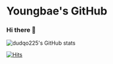 # Youngbae's GitHub

### Hi there 👋


<!--
**dudqo225/dudqo225** is a ✨ _special_ ✨ repository because its `README.md` (this file) appears on your GitHub profile.

Here are some ideas to get you started:

- 🔭 I’m currently working on ...
- 🌱 I’m currently learning ...
- 👯 I’m looking to collaborate on ...
- 🤔 I’m looking for help with ...
- 💬 Ask me about ...
- 📫 How to reach me: ...
- 😄 Pronouns: ...
- ⚡ Fun fact: ...
-->

![dudqo225's GitHub stats](https://github-readme-stats.vercel.app/api?username=dudqo225&show_icons=true&theme=vision-friendly-dark)

[![Hits](https://hits.seeyoufarm.com/api/count/incr/badge.svg?url=https%3A%2F%2Fgithub.com%2Fdudqo225&count_bg=%23FFB000&title_bg=%23555555&icon=&icon_color=%23E7E7E7&title=Hits&edge_flat=false)](https://hits.seeyoufarm.com)
